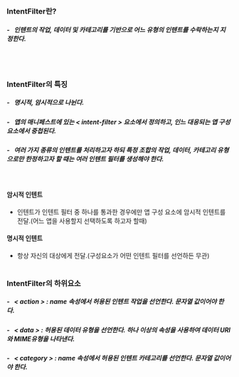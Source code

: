 ### IntentFilter란?
##### - &nbsp; 인텐트의 작업, 데이터 및 카테고리를 기반으로 어느 유형의 인텐트를 수락하는지 지정한다.
<br/><br/>

### IntentFilter의 특징
##### - &nbsp; 명시적, 암시적으로 나뉜다.
##### - &nbsp; 앱의 매니페스트에 있는 < intent-filter > 요소에서 정의하고, 인느 대응되는 앱 구성 요소에서 중첩된다.
##### - &nbsp; 여러 가지 종류의 인텐트를 처리하고자 하되 특정 조합의 작업, 데이터, 카테고리 유형으로만 한정하고자 할 때는 여러 인텐트 필터를 생성해야 한다.
<br/>

#### 암시적 인텐트
* 인텐트가 인텐트 필터 중 하나를 통과한 경우에만 앱 구성 요소에 암시적 인텐트를 전달.(어느 앱을 사용할지 선택하도록 하고자 할때)

#### 명시적 인텐트
* 항상 자신의 대상에게 전달.(구성요소가 어떤 인텐트 필터를 선언하든 무관)
<br/><br/>  

### IntentFilter의 하위요소
##### - &nbsp; < action > : name 속성에서 허용된 인텐트 작업을 선언한다. 문자열 값이어야 한다.
##### - &nbsp; < data > : 허용된 데이터 유형을 선언한다. 하나 이상의 속성을 사용하여 데이터 URI와 MIME유형을 나타낸다.
##### - &nbsp; < category > : name 속성에서 허용된 인텐트 카테고리를 선언한다. 문자열 값이어야 한다.




<!-- ## 항목
* [리눅스 기본 명령어](https://github.com/jwsimhj97/TIL/blob/main/WORK/Linux/Linux_basicCommand.md)
* [리눅스 Su와 Su - 의 차이점](https://github.com/jwsimhj97/TIL/blob/main/WORK/Linux/Linux_Su.md)
 -->

